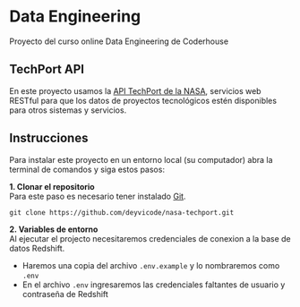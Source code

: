 # Data Engineering
Proyecto del curso online Data Engineering de Coderhouse

## TechPort API
En este proyecto usamos la [API TechPort de la NASA](https://techport.nasa.gov/help/articles/api), servicios web RESTful para que los datos de proyectos tecnológicos estén disponibles para otros sistemas y servicios.

## Instrucciones
Para instalar este proyecto en un entorno local (su computador) abra la terminal de comandos y siga estos pasos:

**1. Clonar el repositorio** \
Para este paso es necesario tener instalado [Git](https://git-scm.com/).
``` shell
git clone https://github.com/deyvicode/nasa-techport.git
```
**2. Variables de entorno** \
Al ejecutar el projecto necesitaremos credenciales de conexion a la base de datos Redshift. 
* Haremos una copia del archivo `.env.example` y lo nombraremos como `.env`
* En el archivo `.env` ingresaremos las credenciales faltantes de usuario y contraseña de Redshift